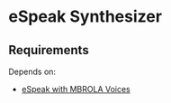 # eSpeak Synthesizer

## Requirements

Depends on:

- [eSpeak with MBROLA Voices](https://github.com/roboticslab-uc3m/installation-guides/blob/master/docs/install-espeak-mbrola.md)
